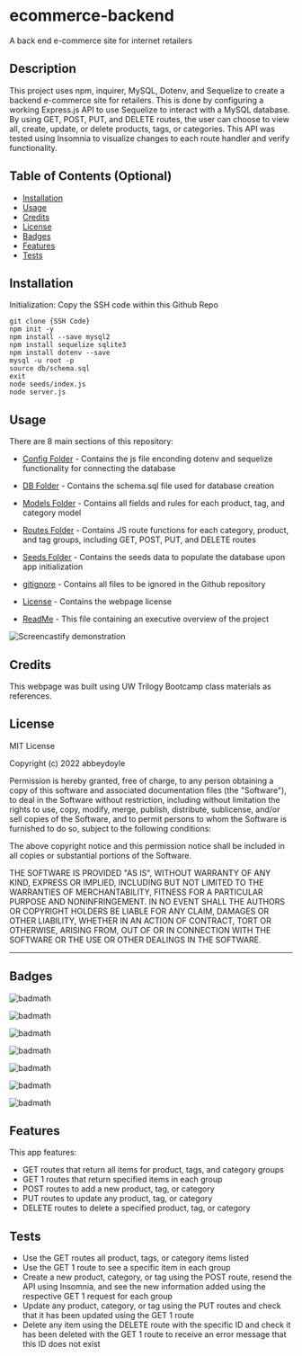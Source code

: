 # ecommerce-backend
A back end e-commerce site for internet retailers

## Description

This project uses npm, inquirer, MySQL, Dotenv, and Sequelize to create a backend e-commerce site for retailers. This is done by configuring a working Express.js API to use Sequelize to interact with a MySQL database. By using GET, POST, PUT, and DELETE routes, the user can choose to view all, create, update, or delete products, tags, or categories. This API was tested using Insomnia to visualize changes to each route handler and verify functionality.

<!-- Provide a short description explaining the what, why, and how of your project. Use the following questions as a guide:

- What was your motivation?
- Why did you build this project? (Note: the answer is not "Because it was a homework assignment.")
- What problem does it solve?
- What did you learn? -->

## Table of Contents (Optional)

<!-- If your README is long, add a table of contents to make it easy for users to find what they need. -->

- [Installation](#installation)
- [Usage](#usage)
- [Credits](#credits)
- [License](#license)
- [Badges](#badges)
- [Features](#features)
- [Tests](#tests)

## Installation

Initialization: 
Copy the SSH code within this Github Repo 
```
git clone {SSH Code}
npm init -y
npm install --save mysql2
npm install sequelize sqlite3
npm install dotenv --save
mysql -u root -p
source db/schema.sql
exit
node seeds/index.js
node server.js
```

<!-- What are the steps required to install your project? Provide a step-by-step description of how to get the development environment running. -->


## Usage

There are 8 main sections of this repository:

- [Config Folder](https://github.com/abbeydoyle/ecommerce-backend/tree/main/config) - Contains the js file enconding dotenv and sequelize functionality for connecting the database

- [DB Folder](https://github.com/abbeydoyle/ecommerce-backend/tree/main/db) - Contains the schema.sql file used for database creation

- [Models Folder](https://github.com/abbeydoyle/ecommerce-backend/tree/main/models) - Contains all fields and rules for each product, tag, and category model

- [Routes Folder](https://github.com/abbeydoyle/ecommerce-backend/tree/main/routes) - Contains JS route functions for each category, product, and tag groups, including GET, POST, PUT, and DELETE routes

- [Seeds Folder](https://github.com/abbeydoyle/ecommerce-backend/tree/main/seeds) - Contains the seeds data to populate the database upon app initialization

- [gitignore](https://github.com/abbeydoyle/ecommerce-backend/blob/main/.gitignore) - Contains all files to be ignored in the Github repository

- [License](https://github.com/abbeydoyle/ecommerce-backend/blob/main/LICENSE) - Contains the webpage license

- [ReadMe](https://github.com/abbeydoyle/ecommerce-backend/blob/main/README.md) - This file containing an executive overview of the project



![Screencastify demonstration](./assets/screencastify.gif)




<!-- Provide instructions and examples for use. Include screenshots as needed.

To add a screenshot, create an `assets/images` folder in your repository and upload your screenshot to it. Then, using the relative filepath, add it to your README using the following syntax:

    ```md
    ![alt text](assets/images/screenshot.png)
    ``` -->

## Credits

This webpage was built using UW Trilogy Bootcamp class materials as references.


## License

MIT License

Copyright (c) 2022 abbeydoyle

Permission is hereby granted, free of charge, to any person obtaining a copy of this software and associated documentation files (the "Software"), to deal in the Software without restriction, including without limitation the rights to use, copy, modify, merge, publish, distribute, sublicense, and/or sell copies of the Software, and to permit persons to whom the Software is furnished to do so, subject to the following conditions:

The above copyright notice and this permission notice shall be included in all copies or substantial portions of the Software.

THE SOFTWARE IS PROVIDED "AS IS", WITHOUT WARRANTY OF ANY KIND, EXPRESS OR IMPLIED, INCLUDING BUT NOT LIMITED TO THE WARRANTIES OF MERCHANTABILITY, FITNESS FOR A PARTICULAR PURPOSE AND NONINFRINGEMENT. IN NO EVENT SHALL THE AUTHORS OR COPYRIGHT HOLDERS BE LIABLE FOR ANY CLAIM, DAMAGES OR OTHER LIABILITY, WHETHER IN AN ACTION OF CONTRACT, TORT OR OTHERWISE, ARISING FROM, OUT OF OR IN CONNECTION WITH THE SOFTWARE OR THE USE OR OTHER DEALINGS IN THE SOFTWARE.

<!-- The last section of a high-quality README file is the license. This lets other developers know what they can and cannot do with your project. If you need help choosing a license, refer to [https://choosealicense.com/](https://choosealicense.com/). -->

---

<!-- 🏆 The previous sections are the bare minimum, and your project will ultimately determine the content of this document. You might also want to consider adding the following sections. -->

## Badges

![badmath](https://img.shields.io/github/repo-size/abbeydoyle/ecommerce-backend?color=pink&style=plastic)

![badmath](https://img.shields.io/github/issues-closed-raw/abbeydoyle/ecommerce-backend?color=pink&style=plastic)

![badmath](https://img.shields.io/github/issues-raw/abbeydoyle/ecommerce-backend?color=pink&style=plastic)

![badmath](https://img.shields.io/github/license/abbeydoyle/ecommerce-backend?color=pink&style=plastic)

![badmath](https://img.shields.io/github/commits-since/abbeydoyle/ecommerce-backend/3cafcf0/main?color=pink&style=plastic)

![badmath](https://img.shields.io/github/last-commit/abbeydoyle/ecommerce-backend?color=pink&style=plastic)

![badmath](https://img.shields.io/maintenance/yes/2023?color=pink&style=plastic)


<!-- ![badmath](https://img.shields.io/github/languages/top/lernantino/badmath)

Badges aren't necessary, per se, but they demonstrate street cred. Badges let other developers know that you know what you're doing. Check out the badges hosted by [shields.io](https://shields.io/). You may not understand what they all represent now, but you will in time. -->

## Features

This app features:

- GET routes that return all items for product, tags, and category groups
- GET 1 routes that return specified items in each group
- POST routes to add a new product, tag, or category
- PUT routes to update any product, tag, or category
- DELETE routes to delete a specified product, tag, or category



<!-- If your project has a lot of features, list them here. -->

<!-- ## How to Contribute

If you created an application or package and would like other developers to contribute it, you can include guidelines for how to do so. The [Contributor Covenant](https://www.contributor-covenant.org/) is an industry standard, but you can always write your own if you'd prefer. -->

## Tests

- Use the GET routes all product, tags, or category items listed
- Use the GET 1 route to see a specific item in each group
- Create a new product, category, or tag using the POST route, resend the API using Insomnia, and see the new information added using the respective GET 1 request for each group
- Update any product, category, or tag using the PUT routes and check that it has been updated using the GET 1 route
- Delete any item using the DELETE route with the specific ID and check it has been deleted with the GET 1 route to receive an error message that this ID does not exist



<!-- Go the extra mile and write tests for your application. Then provide examples on how to run them here. -->